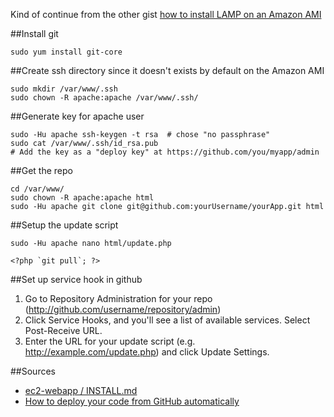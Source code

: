 Kind of continue from the other gist [how to install LAMP on an Amazon AMI](https://gist.github.com/1105007)

##Install git

```
sudo yum install git-core
```

##Create ssh directory since it doesn't exists by default on the Amazon AMI

```
sudo mkdir /var/www/.ssh
sudo chown -R apache:apache /var/www/.ssh/
```

##Generate key for apache user

```
sudo -Hu apache ssh-keygen -t rsa  # chose "no passphrase"
sudo cat /var/www/.ssh/id_rsa.pub
# Add the key as a "deploy key" at https://github.com/you/myapp/admin
```

##Get the repo

```
cd /var/www/
sudo chown -R apache:apache html
sudo -Hu apache git clone git@github.com:yourUsername/yourApp.git html
```

##Setup the update script

```
sudo -Hu apache nano html/update.php
```

```
<?php `git pull`; ?>
```

##Set up service hook in github

1. Go to Repository Administration for your repo (http://github.com/username/repository/admin)
2. Click Service Hooks, and you'll see a list of available services. Select Post-Receive URL.
3. Enter the URL for your update script (e.g. http://example.com/update.php) and click Update Settings.

##Sources

* [ec2-webapp / INSTALL.md](https://github.com/rsms/ec2-webapp/blob/master/INSTALL.md#readme)
* [How to deploy your code from GitHub automatically](http://writing.markchristian.org/how-to-deploy-your-code-from-github-automatic)